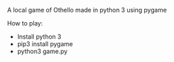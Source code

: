 A local game of Othello made in python 3 using pygame

How to play:
- Install python 3
- pip3 install pygame
- python3 game.py
